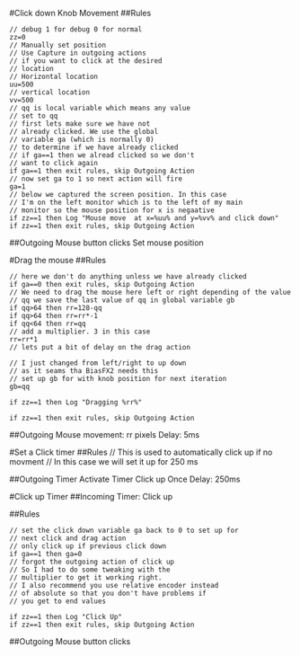#Click down Knob Movement
##Rules
```
// debug 1 for debug 0 for normal
zz=0
// Manually set position
// Use Capture in outgoing actions
// if you want to click at the desired
// location
// Horizontal location
uu=500
// vertical location
vv=500
// qq is local variable which means any value
// set to qq
// first lets make sure we have not
// already clicked. We use the global
// variable ga (which is normally 0)
// to determine if we have already clicked
// if ga==1 then we alread clicked so we don't
// want to click again
if ga==1 then exit rules, skip Outgoing Action
// now set ga to 1 so next action will fire
ga=1
// below we captured the screen position. In this case
// I'm on the left monitor which is to the left of my main
// monitor so the mouse position for x is negaative
if zz==1 then Log "Mouse move  at x=%uu% and y=%vv% and click down"
if zz==1 then exit rules, skip Outgoing Action
```
##Outgoing
Mouse button clicks
Set mouse position

#Drag the mouse
##Rules
```
// here we don't do anything unless we have already clicked
if ga==0 then exit rules, skip Outgoing Action
// We need to drag the mouse here left or right depending of the value
// qq we save the last value of qq in global variable gb
if qq>64 then rr=128-qq
if qq>64 then rr=rr*-1
if qq<64 then rr=qq
// add a multiplier. 3 in this case
rr=rr*1
// lets put a bit of delay on the drag action

// I just changed from left/right to up down
// as it seams tha BiasFX2 needs this
// set up gb for with knob position for next iteration
gb=qq

if zz==1 then Log "Dragging %rr%"

if zz==1 then exit rules, skip Outgoing Action
```
##Outgoing
Mouse movement: rr pixels
Delay: 5ms


#Set a Click timer
##Rules
// This is used to automatically click up if no movment
// In this case we will set it up for 250 ms

##Outgoing
Timer
Activate Timer
Click up Once
Delay: 250ms


#Click up Timer
##Incoming
Timer: Click up

##Rules
```
// set the click down variable ga back to 0 to set up for
// next click and drag action
// only click up if previous click down
if ga==1 then ga=0
// forgot the outgoing action of click up
// So I had to do some tweaking with the
// multiplier to get it working right.
// I also recommend you use relative encoder instead
// of absolute so that you don't have problems if
// you get to end values

if zz==1 then Log "Click Up"
if zz==1 then exit rules, skip Outgoing Action
```

##Outgoing
Mouse button clicks